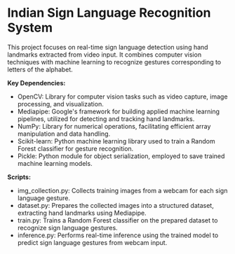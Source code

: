 # Indian Sign Language Recognition System 


This project focuses on real-time sign language detection using hand landmarks extracted from video input. It combines computer vision techniques with machine learning to recognize gestures corresponding to letters of the alphabet.

**Key Dependencies:**

* OpenCV: Library for computer vision tasks such as video capture, image processing, and visualization.
* Mediapipe: Google's framework for building applied machine learning pipelines, utilized for detecting and tracking hand landmarks.
* NumPy: Library for numerical operations, facilitating efficient array manipulation and data handling.
* Scikit-learn: Python machine learning library used to train a Random Forest classifier for gesture recognition.
* Pickle: Python module for object serialization, employed to save trained machine learning models.


**Scripts:**

* img_collection.py: Collects training images from a webcam for each sign language gesture.
* dataset.py: Prepares the collected images into a structured dataset, extracting hand landmarks using Mediapipe.
* train.py: Trains a Random Forest classifier on the prepared dataset to recognize sign language gestures.
* inference.py: Performs real-time inference using the trained model to predict sign language gestures from webcam input.

